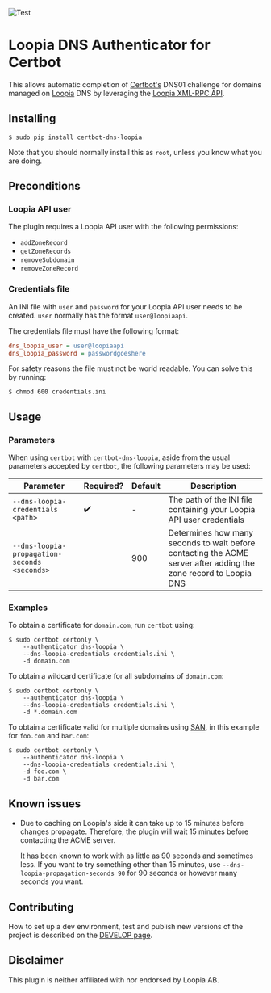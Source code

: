 ![Test](https://github.com/runfalk/certbot-dns-loopia/actions/workflows/test.yml/badge.svg)

# Loopia DNS Authenticator for Certbot


This allows automatic completion of
[Certbot's](https://github.com/certbot/certbot) DNS01 challenge for
domains managed on [Loopia](https://www.loopia.se/) DNS by leveraging
the [Loopia XML-RPC API](https://www.loopia.se/api/).

## Installing

```shell
$ sudo pip install certbot-dns-loopia
```

Note that you should normally install this as `root`, unless you know
what you are doing.

## Preconditions

### Loopia API user 

The plugin requires a Loopia API user with the following permissions:

- `addZoneRecord`
- `getZoneRecords`
- `removeSubdomain`
- `removeZoneRecord`

### Credentials file

An INI file with `user` and `password` for your Loopia API user needs to be created. `user`
normally has the format `user@loopiaapi`.

The credentials file must have the following format:

```INI
dns_loopia_user = user@loopiaapi
dns_loopia_password = passwordgoeshere
```

For safety reasons the file must not be world readable. You can solve
this by running:

```shell
$ chmod 600 credentials.ini
```


## Usage

### Parameters

When using `certbot` with `certbot-dns-loopia`, aside from the usual parameters accepted by `certbot`, the following
parameters may be used:

| Parameter                                    | Required?           | Default | Description                                                                                                      |
|----------------------------------------------|---------------------|---------|------------------------------------------------------------------------------------------------------------------|
| `--dns-loopia-credentials <path>`            | :heavy_check_mark:️ | -       | The path of the INI file containing your Loopia API user credentials                                             |
| `--dns-loopia-propagation-seconds <seconds>` |                     | 900     | Determines how many seconds to wait before contacting the ACME server after adding the zone record to Loopia DNS |

### Examples

To obtain a certificate for `domain.com`, run `certbot` using:

```shell
$ sudo certbot certonly \
    --authenticator dns-loopia \
    --dns-loopia-credentials credentials.ini \
    -d domain.com
```

To obtain a wildcard certificate for all subdomains of `domain.com`:

```shell
$ sudo certbot certonly \
    --authenticator dns-loopia \
    --dns-loopia-credentials credentials.ini \
    -d *.domain.com
```

To obtain a certificate valid for multiple domains using [SAN](https://en.wikipedia.org/wiki/Subject_Alternative_Name),
in this example for `foo.com` and `bar.com`:
```shell
$ sudo certbot certonly \
    --authenticator dns-loopia \
    --dns-loopia-credentials credentials.ini \
    -d foo.com \
    -d bar.com
```

## Known issues

- Due to caching on Loopia's side it can take up to 15 minutes before
  changes propagate. Therefore, the plugin will wait 15 minutes before
  contacting the ACME server.

  It has been known to work with as little as 90 seconds and sometimes
  less. If you want to try something other than 15 minutes, use
  `--dns-loopia-propagation-seconds 90` for 90 seconds
  or however many seconds you want.

Contributing
------------

How to set up a dev environment, test and publish new versions of the
project is described on the [DEVELOP page](DEVELOP.md).

Disclaimer
----------

This plugin is neither affiliated with nor endorsed by Loopia AB.
